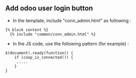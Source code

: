 ## Add odoo user login button

- In the template, include "conn_admin.html" as following :

```
{% block content %}
  {% include "common/conn_admin.html" %}
```

- In the JS code, use the following pattern (for example) :
```
$(document).ready(function() {
    if (coop_is_connected()) {
     .....
    }
}
```